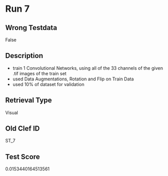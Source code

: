 # Run 7

## Wrong Testdata
False

## Description
- train 1 Convolutional Networks, using all of the 33 channels of the given .tif images of the train set
- used Data Augmentations, Rotation and Flip on Train Data
- used 10% of dataset for validation

## Retrieval Type
Visual

## Old Clef ID
ST_7

## Test Score
0.0153440164513561